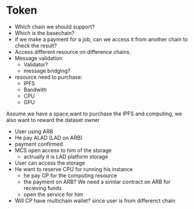 # Token

* Which chain we should support?
* Which is the basechain?
* if we make a payment for a job,  can we access it from another chain to check the result?
* Access different resource on difference chains.
* Message validation
  * Validator?
  * message bridging?
* resource need to purchase:
  * IPFS
  * Bandwith
  * CPU
  * GPU

Assume we have a space,want to purchase the IPFS and computing, we also want to reward the dataset owner

* User using ARB
* He pay ALAD (LAD on ARB)
* payment confirmed
* MCS open access to him of the storage
  * actrually it is LAD platform storage
* User can access the storage&#x20;
* He want to reserve CPU for running his instance
  * he pay CP for the computing resource
  * the payment on ARB? We need a similar contract on ARB for recieving funds
  * open the service for him
* Will CP have multichain wallet? since user is from differenct chain

